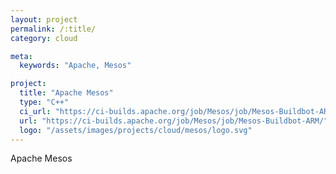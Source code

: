 ```yaml
---
layout: project
permalink: /:title/
category: cloud

meta:
  keywords: "Apache, Mesos"

project:
  title: "Apache Mesos"
  type: "C++"
  ci_url: "https://ci-builds.apache.org/job/Mesos/job/Mesos-Buildbot-ARM/"
  url: "https://ci-builds.apache.org/job/Mesos/job/Mesos-Buildbot-ARM/"
  logo: "/assets/images/projects/cloud/mesos/logo.svg"
---
```


<p>Apache Mesos</p>

